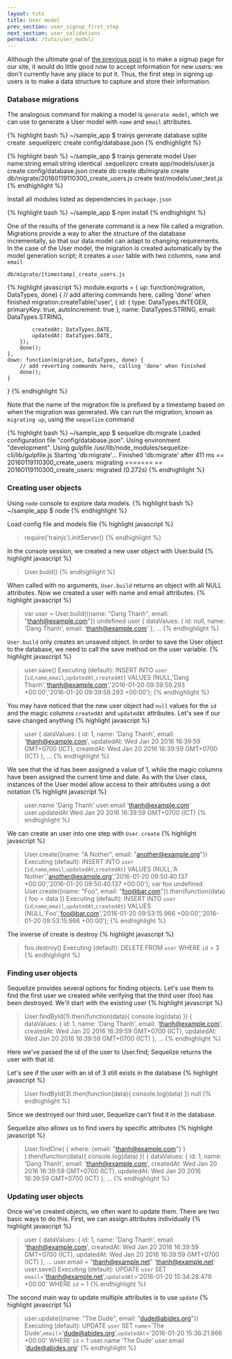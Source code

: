 ```yaml
---
layout: tuts
title: User model
prev_section: user_signup_first_step
next_section: user_validations
permalink: /tuts/user_model/
---
```


Although the ultimate goal of [the previous post](https://nodeontrain.xyz/tuts/user_signup_first_step/) is to make a signup page for our site, it would do little good now to accept information for new users: we don't currently have any place to put it. Thus, the first step in signing up users is to make a data structure to capture and store their information.

### Database migrations

The analogous command for making a model is `generate model`, which we can use to generate a User model with `name` and `email` attributes.

{% highlight bash %}
~/sample_app $ trainjs generate database sqlite
      create  .sequelizerc
      create  config/database.json
{% endhighlight %}

{% highlight bash %}
~/sample_app $ trainjs generate model User name:string email:string
	identical  .sequelizerc
	   create  app/models/user.js
	   create  config/database.json
	   create  db
	   create  db/migrate
	   create  db/migrate/20160119110300_create_users.js
	   create  test/models/user_test.js
{% endhighlight %}

Install all modules listed as dependencies in `package.json`

{% highlight bash %}
~/sample_app $ npm install
{% endhighlight %}

One of the results of the generate command is a new file called a migration. Migrations provide a way to alter the structure of the database incrementally, so that our data model can adapt to changing requirements. In the case of the User model, the migration is created automatically by the model generation script; it creates a `user` table with two columns, `name` and `email`

`db/migrate/[timestamp]_create_users.js`

{% highlight javascript %}
module.exports = {
	up: function(migration, DataTypes, done) {
		// add altering commands here, calling 'done' when finished
		migration.createTable('user', {
			id: {
				type: DataTypes.INTEGER,
				primaryKey: true,
				autoIncrement: true
			},
			name: DataTypes.STRING,
			email: DataTypes.STRING,

			createdAt: DataTypes.DATE,
			updatedAt: DataTypes.DATE,
		});
		done();
	},
	down: function(migration, DataTypes, done) {
		// add reverting commands here, calling 'done' when finished
		done();
	}
}
{% endhighlight %}

Note that the name of the migration file is prefixed by a timestamp based on when the migration was generated. We can run the migration, known as `migrating up`, using the `sequelize` command

{% highlight bash %}
~/sample_app $ sequelize db:migrate
Loaded configuration file "config/database.json".
Using environment "development".
Using gulpfile /usr/lib/node_modules/sequelize-cli/lib/gulpfile.js
Starting 'db:migrate'...
Finished 'db:migrate' after 411 ms
== 20160119110300_create_users: migrating =======
== 20160119110300_create_users: migrated (0.272s)
{% endhighlight %}

### Creating user objects

Using `node` console to explore data models.
{% highlight bash %}
~/sample_app $ node
{% endhighlight %}

Load config file and models file
{% highlight javascript %}
> require('trainjs').initServer()
{% endhighlight %}

In the console session, we created a new user object with User.build
{% highlight javascript %}
> User.build()
{% endhighlight %}

When called with no arguments, `User.build` returns an object with all NULL attributes. Now we created a user with name and email attributes.
{% highlight javascript %}
> var user = User.build({name: "Dang Thanh", email: "thanh@example.com"})
undefined
> user
{ dataValues: { id: null, name: 'Dang Thanh', email: 'thanh@example.com' },
...
{% endhighlight %}

`User.build` only creates an unsaved object. In order to save the User object to the database, we need to call the save method on the user variable.
{% highlight javascript %}
> user.save()
Executing (default): INSERT INTO `user` (`id`,`name`,`email`,`updatedAt`,`createdAt`) VALUES (NULL,'Dang Thanh','thanh@example.com','2016-01-20 09:39:59.293 +00:00','2016-01-20 09:39:59.293 +00:00');
{% endhighlight %}

You may have noticed that the new user object had `null` values for the `id` and the magic columns `createdAt` and `updatedAt` attributes. Let's see if our save changed anything
{% highlight javascript %}
> user
{ dataValues:
   { id: 1,
	 name: 'Dang Thanh',
	 email: 'thanh@example.com',
	 updatedAt: Wed Jan 20 2016 16:39:59 GMT+0700 (ICT),
	 createdAt: Wed Jan 20 2016 16:39:59 GMT+0700 (ICT) },
	 ...
{% endhighlight %}

We see that the id has been assigned a value of 1, while the magic columns have been assigned the current time and date.
As with the User class, instances of the User model allow access to their attributes using a dot notation
{% highlight javascript %}
> user.name
'Dang Thanh'
> user.email
'thanh@example.com'
> user.updatedAt
Wed Jan 20 2016 16:39:59 GMT+0700 (ICT)
{% endhighlight %}

We can create an user into one step with `User.create`
{% highlight javascript %}
> User.create({name: "A Nother", email: "another@example.org"})
Executing (default): INSERT INTO `user` (`id`,`name`,`email`,`updatedAt`,`createdAt`) VALUES (NULL,'A Nother','another@example.org','2016-01-20 09:50:40.137 +00:00','2016-01-20 09:50:40.137 +00:00');
> var foo
undefined
> User.create({name: "Foo", email: "foo@bar.com"}).then(function(data){ foo = data })
Executing (default): INSERT INTO `user` (`id`,`name`,`email`,`updatedAt`,`createdAt`) VALUES (NULL,'Foo','foo@bar.com','2016-01-20 09:53:15.966 +00:00','2016-01-20 09:53:15.966 +00:00');
{% endhighlight %}

The inverse of create is destroy
{% highlight javascript %}
> foo.destroy()
Executing (default): DELETE FROM `user` WHERE `id` = 3
{% endhighlight %}


### Finding user objects
Sequelize provides several options for finding objects. Let's use them to find the first user we created while verifying that the third user (foo) has been destroyed. We'll start with the existing user
{% highlight javascript %}
> User.findById(1).then(function(data){ console.log(data) })
{ dataValues:
   { id: 1,
	 name: 'Dang Thanh',
	 email: 'thanh@example.com',
	 createdAt: Wed Jan 20 2016 16:39:59 GMT+0700 (ICT),
	 updatedAt: Wed Jan 20 2016 16:39:59 GMT+0700 (ICT) },
	 ...
{% endhighlight %}

Here we've passed the id of the user to User.find; Sequelize returns the user with that id.

Let's see if the user with an id of 3 still exists in the database
{% highlight javascript %}
> User.findById(3).then(function(data){ console.log(data) })
null
{% endhighlight %}

Since we destroyed our third user, Sequelize can't find it in the database.

Sequelize also allows us to find users by specific attributes
{% highlight javascript %}
> User.findOne( { where: {email: "thanh@example.com"} } ).then(function(data){ console.log(data) })
{ dataValues:
   { id: 1,
	 name: 'Dang Thanh',
	 email: 'thanh@example.com',
	 createdAt: Wed Jan 20 2016 16:39:59 GMT+0700 (ICT),
	 updatedAt: Wed Jan 20 2016 16:39:59 GMT+0700 (ICT) },
	   ...
{% endhighlight %}

### Updating user objects

Once we've created objects, we often want to update them. There are two basic ways to do this. First, we can assign attributes individually
{% highlight javascript %}
> user
{ dataValues:
   { id: 1,
	 name: 'Dang Thanh',
	 email: 'thanh@example.com',
	 createdAt: Wed Jan 20 2016 16:39:59 GMT+0700 (ICT),
	 updatedAt: Wed Jan 20 2016 16:39:59 GMT+0700 (ICT) },
	   ...
> user.email = "thanh@example.net"
'thanh@example.net'
> user.save()
Executing (default): UPDATE `user` SET `email`='thanh@example.net',`updatedAt`='2016-01-20 15:34:28.479 +00:00' WHERE `id` = 1
{% endhighlight %}

The second main way to update multiple attributes is to use `update`
{% highlight javascript %}
> user.update({name: "The Dude", email: "dude@abides.org"})
Executing (default): UPDATE `user` SET `name`='The Dude',`email`='dude@abides.org',`updatedAt`='2016-01-20 15:36:21.866 +00:00' WHERE `id` = 1
> user.name
'The Dude'
> user.email
'dude@abides.org'
{% endhighlight %}
